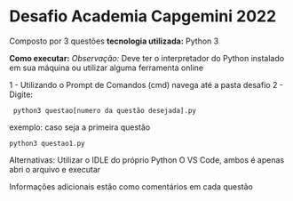 # Desafio Academia Capgemini 2022

Composto por 3 questões
**tecnologia utilizada:** Python 3

**Como executar:** 
*Observação:* Deve ter o interpretador do Python instalado em sua máquina ou utilizar alguma ferramenta online

1 - Utilizando o Prompt de Comandos (cmd) navega até a pasta desafio
2 - Digite: 
```
 python3 questao[numero da questão desejada].py

```

 exemplo: 
 caso seja a primeira questão

```
python3 questao1.py 
```

Alternativas:
Utilizar o IDLE do próprio Python
O VS Code, ambos é apenas abri o arquivo e executar

Informações adicionais estão como comentários em cada questão
